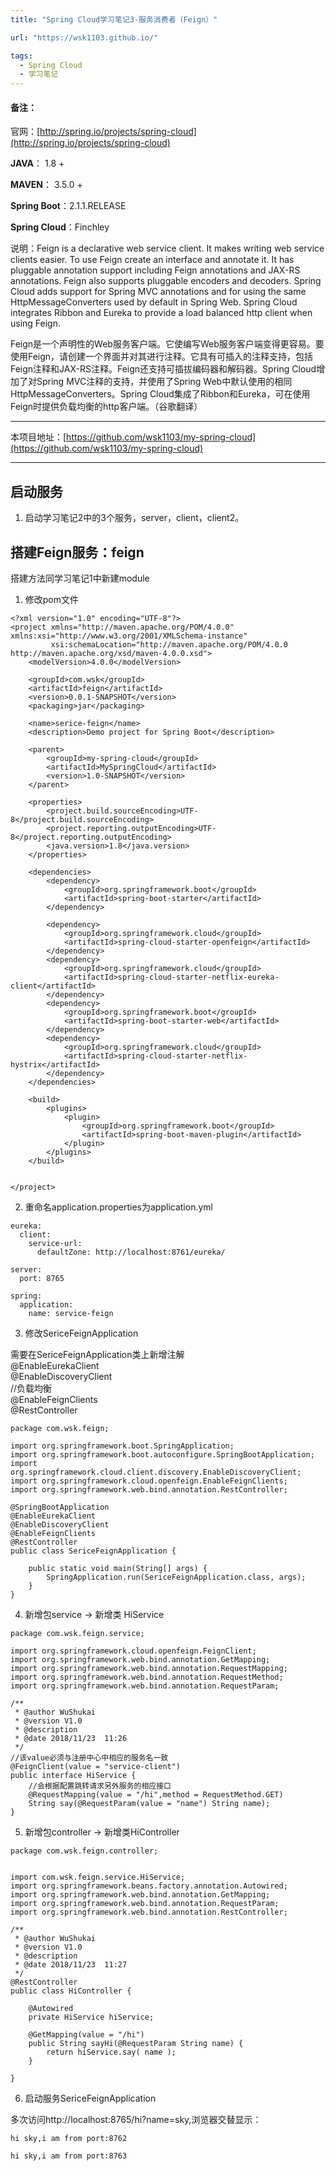 ```yaml
---
title: "Spring Cloud学习笔记3-服务消费者（Feign）"

url: "https://wsk1103.github.io/"

tags:
  - Spring Cloud
  - 学习笔记
---
```


#### 备注：  
官网：[http://spring.io/projects/spring-cloud](http://spring.io/projects/spring-cloud)

**JAVA**： 1.8 +

**MAVEN**： 3.5.0 +

**Spring Boot**：2.1.1.RELEASE

**Spring Cloud**：Finchley

说明：Feign is a declarative web service client. It makes writing web service clients easier. To use Feign create an interface and annotate it. It has pluggable annotation support including Feign annotations and JAX-RS annotations. Feign also supports pluggable encoders and decoders. Spring Cloud adds support for Spring MVC annotations and for using the same HttpMessageConverters used by default in Spring Web. Spring Cloud integrates Ribbon and Eureka to provide a load balanced http client when using Feign.

Feign是一个声明性的Web服务客户端。它使编写Web服务客户端变得更容易。要使用Feign，请创建一个界面并对其进行注释。它具有可插入的注释支持，包括Feign注释和JAX-RS注释。Feign还支持可插拔编码器和解码器。Spring Cloud增加了对Spring MVC注释的支持，并使用了Spring Web中默认使用的相同HttpMessageConverters。Spring Cloud集成了Ribbon和Eureka，可在使用Feign时提供负载均衡的http客户端。（谷歌翻译）

---

本项目地址：[https://github.com/wsk1103/my-spring-cloud](https://github.com/wsk1103/my-spring-cloud)

---

## 启动服务
1. 启动学习笔记2中的3个服务，server，client，client2。


## 搭建Feign服务：feign
搭建方法同学习笔记1中新建module
1. 修改pom文件

```
<?xml version="1.0" encoding="UTF-8"?>
<project xmlns="http://maven.apache.org/POM/4.0.0" xmlns:xsi="http://www.w3.org/2001/XMLSchema-instance"
         xsi:schemaLocation="http://maven.apache.org/POM/4.0.0 http://maven.apache.org/xsd/maven-4.0.0.xsd">
    <modelVersion>4.0.0</modelVersion>

    <groupId>com.wsk</groupId>
    <artifactId>feign</artifactId>
    <version>0.0.1-SNAPSHOT</version>
    <packaging>jar</packaging>

    <name>serice-feign</name>
    <description>Demo project for Spring Boot</description>

    <parent>
        <groupId>my-spring-cloud</groupId>
        <artifactId>MySpringCloud</artifactId>
        <version>1.0-SNAPSHOT</version>
    </parent>

    <properties>
        <project.build.sourceEncoding>UTF-8</project.build.sourceEncoding>
        <project.reporting.outputEncoding>UTF-8</project.reporting.outputEncoding>
        <java.version>1.8</java.version>
    </properties>

    <dependencies>
        <dependency>
            <groupId>org.springframework.boot</groupId>
            <artifactId>spring-boot-starter</artifactId>
        </dependency>

        <dependency>
            <groupId>org.springframework.cloud</groupId>
            <artifactId>spring-cloud-starter-openfeign</artifactId>
        </dependency>
        <dependency>
            <groupId>org.springframework.cloud</groupId>
            <artifactId>spring-cloud-starter-netflix-eureka-client</artifactId>
        </dependency>
        <dependency>
            <groupId>org.springframework.boot</groupId>
            <artifactId>spring-boot-starter-web</artifactId>
        </dependency>
        <dependency>
            <groupId>org.springframework.cloud</groupId>
            <artifactId>spring-cloud-starter-netflix-hystrix</artifactId>
        </dependency>
    </dependencies>

    <build>
        <plugins>
            <plugin>
                <groupId>org.springframework.boot</groupId>
                <artifactId>spring-boot-maven-plugin</artifactId>
            </plugin>
        </plugins>
    </build>


</project>

```

2. 重命名application.properties为application.yml 


```
eureka:
  client:
    service-url:
      defaultZone: http://localhost:8761/eureka/

server:
  port: 8765

spring:
  application:
    name: service-feign

```

3. 修改SericeFeignApplication

需要在SericeFeignApplication类上新增注解  
@EnableEurekaClient  
@EnableDiscoveryClient  
//负载均衡  
@EnableFeignClients  
@RestController  



```
package com.wsk.feign;

import org.springframework.boot.SpringApplication;
import org.springframework.boot.autoconfigure.SpringBootApplication;
import org.springframework.cloud.client.discovery.EnableDiscoveryClient;
import org.springframework.cloud.openfeign.EnableFeignClients;
import org.springframework.web.bind.annotation.RestController;

@SpringBootApplication
@EnableEurekaClient
@EnableDiscoveryClient
@EnableFeignClients
@RestController
public class SericeFeignApplication {

    public static void main(String[] args) {
        SpringApplication.run(SericeFeignApplication.class, args);
    }
}

```


4. 新增包service -> 新增类 HiService

```
package com.wsk.feign.service;

import org.springframework.cloud.openfeign.FeignClient;
import org.springframework.web.bind.annotation.GetMapping;
import org.springframework.web.bind.annotation.RequestMapping;
import org.springframework.web.bind.annotation.RequestMethod;
import org.springframework.web.bind.annotation.RequestParam;

/**
 * @author WuShukai
 * @version V1.0
 * @description
 * @date 2018/11/23  11:26
 */
//该value必须与注册中心中相应的服务名一致
@FeignClient(value = "service-client")
public interface HiService {
    //会根据配置跳转请求另外服务的相应接口
    @RequestMapping(value = "/hi",method = RequestMethod.GET)
    String say(@RequestParam(value = "name") String name);
}

```


5. 新增包controller -> 新增类HiController

```
package com.wsk.feign.controller;


import com.wsk.feign.service.HiService;
import org.springframework.beans.factory.annotation.Autowired;
import org.springframework.web.bind.annotation.GetMapping;
import org.springframework.web.bind.annotation.RequestParam;
import org.springframework.web.bind.annotation.RestController;

/**
 * @author WuShukai
 * @version V1.0
 * @description
 * @date 2018/11/23  11:27
 */
@RestController
public class HiController {

    @Autowired
    private HiService hiService;

    @GetMapping(value = "/hi")
    public String sayHi(@RequestParam String name) {
        return hiService.say( name );
    }

}

```

6. 启动服务SericeFeignApplication

多次访问http://localhost:8765/hi?name=sky,浏览器交替显示：  
```
hi sky,i am from port:8762

hi sky,i am from port:8763
```